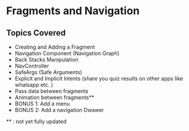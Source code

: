 # Fragments and Navigation

## Topics Covered
* Creating and Adding a Fragment
* Navigation Component (Navigation Graph)
* Back Stacks Manipulation
* NavController
* SafeArgs (Safe Arguments)
* Explicit and Implicit Intents (share you quiz results on other apps like whatsapp etc. )
* Pass data between fragments
* Animation between fragments**
* BONUS 1: Add a menu
* BONUS 2: Add a navigation Dwawer

** : not yet fully updated
